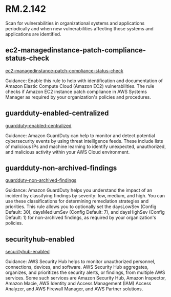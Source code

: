 # RM.2.142
Scan for vulnerabilities in organizational systems and applications periodically and when new vulnerabilities affecting those systems and applications are identified.

##  ec2-managedinstance-patch-compliance-status-check
[ec2-managedinstance-patch-compliance-status-check](https://docs.aws.amazon.com/config/latest/developerguide/ec2-managedinstance-patch-compliance-status-check.html)

Guidance:
Enable this rule to help with identification and documentation of Amazon Elastic Compute Cloud (Amazon EC2) vulnerabilities. The rule checks if Amazon EC2 instance patch compliance in AWS Systems Manager as required by your organization's policies and procedures.

##  guardduty-enabled-centralized
[guardduty-enabled-centralized](https://docs.aws.amazon.com/config/latest/developerguide/guardduty-enabled-centralized.html)

Guidance:
Amazon GuardDuty can help to monitor and detect potential cybersecurity events by using threat intelligence feeds. These include lists of malicious IPs and machine learning to identify unexpected, unauthorized, and malicious activity within your AWS Cloud environment.

##  guardduty-non-archived-findings
[guardduty-non-archived-findings](https://docs.aws.amazon.com/config/latest/developerguide/guardduty-non-archived-findings.html)

Guidance:
Amazon GuardDuty helps you understand the impact of an incident by classifying findings by severity: low, medium, and high. You can use these classifications for determining remediation strategies and priorities. This rule allows you to optionally set the daysLowSev (Config Default: 30), daysMediumSev (Config Default: 7), and daysHighSev (Config Default: 1) for non-archived findings, as required by your organization's policies.

##  securityhub-enabled
[securityhub-enabled](https://docs.aws.amazon.com/config/latest/developerguide/securityhub-enabled.html)

Guidance:
AWS Security Hub helps to monitor unauthorized personnel, connections, devices, and software. AWS Security Hub aggregates, organizes, and prioritizes the security alerts, or findings, from multiple AWS services. Some such services are Amazon Security Hub, Amazon Inspector, Amazon Macie, AWS Identity and Access Management (IAM) Access Analyzer, and AWS Firewall Manager, and AWS Partner solutions.
